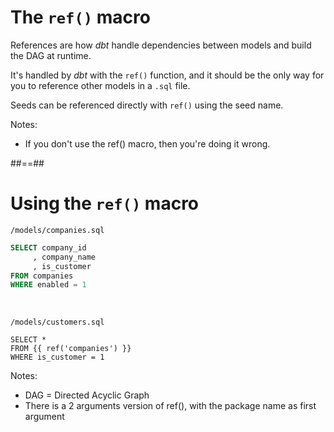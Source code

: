 <!-- .slide -->
# The `ref()` macro

References are how _dbt_ handle dependencies between models and build the DAG at runtime.

It's handled by _dbt_ with the `ref()` function, and it should be the only way for you to reference other models in a `.sql` file.

Seeds can be referenced directly with `ref()` using the seed name.

Notes:
* If you don't use the ref() macro, then you're doing it wrong.

##==##
<!-- .slide: class="with-code"-->
# Using the `ref()` macro

`/models/companies.sql`
```sql
SELECT company_id
     , company_name
     , is_customer
FROM companies
WHERE enabled = 1
```

<br/>

`/models/customers.sql`
```sql[|2]
SELECT *
FROM {{ ref('companies') }}
WHERE is_customer = 1
```

Notes:
* DAG = Directed Acyclic Graph
* There is a 2 arguments version of ref(), with the package name as first argument
